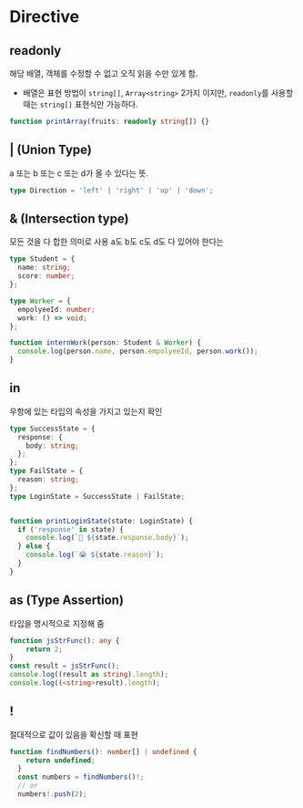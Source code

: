 # Directive

## readonly

해당 배열, 객체를 수정할 수 없고 오직 읽을 수만 있게 함.

* 배열은 표현 방법이 `string[]`, `Array<string>` 2가지 이지만, `readonly`를 사용할 때는 `string[]` 표현식만 가능하다.

```typescript
function printArray(fruits: readonly string[]) {}
```

## \| \(Union Type\)

a 또는 b 또는 c 또는 d가 올 수 있다는 뜻.

```typescript
type Direction = 'left' | 'right' | 'up' | 'down';
```

## & \(Intersection type\)

모든 것을 다 합한 의미로 사용 a도 b도 c도 d도 다 있어야 한다는  

```typescript
type Student = {
  name: string;
  score: number;
};

type Worker = {
  empolyeeId: number;
  work: () => void;
};

function internWork(person: Student & Worker) {
  console.log(person.name, person.empolyeeId, person.work());
}

```



## in

우항에 있는 타입의 속성을 가지고 있는지 확인

```typescript
type SuccessState = {
  response: {
    body: string;
  };
};
type FailState = {
  reason: string;
};
type LoginState = SuccessState | FailState;


function printLoginState(state: LoginState) {
  if ('response' in state) {
    console.log(`🎉 ${state.response.body}`);
  } else {
    console.log(`😭 ${state.reason}`);
  }
}
```

## as \(Type Assertion\)

타입을 명시적으로 지정해 줌

```typescript
function jsStrFunc(): any {
    return 2;
}
const result = jsStrFunc();
console.log((result as string).length);
console.log((<string>result).length);
```

## !

절대적으로 값이 있음을 확신할 때 표현

```typescript
function findNumbers(): number[] | undefined {
    return undefined;
  }
  const numbers = findNumbers()!;
  // or
  numbers!.push(2);
```

